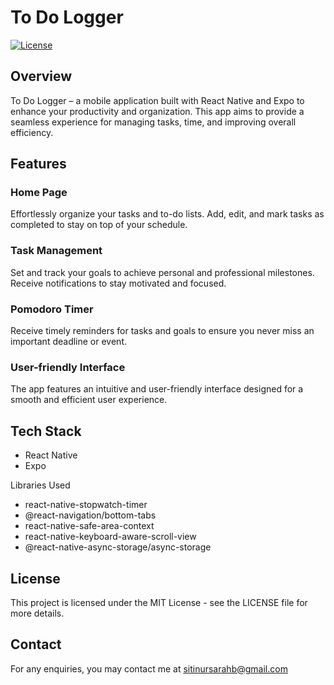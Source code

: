 # To Do Logger

[![License](https://img.shields.io/badge/License-MIT-blue.svg)](https://opensource.org/licenses/MIT)

## Overview

To Do Logger – a mobile application built with React Native and Expo to enhance your productivity and organization. This app aims to provide a seamless experience for managing tasks, time, and improving overall efficiency.

## Features

### Home Page

Effortlessly organize your tasks and to-do lists. Add, edit, and mark tasks as completed to stay on top of your schedule.

### Task Management

Set and track your goals to achieve personal and professional milestones. Receive notifications to stay motivated and focused.

### Pomodoro Timer

Receive timely reminders for tasks and goals to ensure you never miss an important deadline or event.

### User-friendly Interface

The app features an intuitive and user-friendly interface designed for a smooth and efficient user experience.

## Tech Stack

- React Native
- Expo

Libraries Used
- react-native-stopwatch-timer
- @react-navigation/bottom-tabs
- react-native-safe-area-context
- react-native-keyboard-aware-scroll-view
- @react-native-async-storage/async-storage
  
## License
This project is licensed under the MIT License - see the LICENSE file for more details.

## Contact
For any enquiries, you may contact me at sitinursarahb@gmail.com
